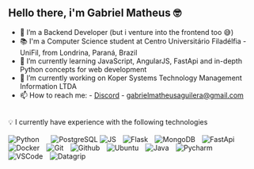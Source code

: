 <h2>Hello there, i'm Gabriel Matheus 🤓</h2>

          



- 🔭 I’m a Backend Developer (but i venture into the frontend too :sweat_smile:)
- 📚 I'm a Computer Science student at Centro Universitário Filadélfia - UniFil, from Londrina, Paraná, Brazil
- 🌱 I’m currently learning JavaScript, AngularJS, FastApi and in-depth Python concepts for web development
- 👯 I’m currently working on Koper Systems Technology Management Information LTDA
- 📫 How to reach me: - [Discord](https://discord.com/users/Gabmats#2326)
                      - gabrielmatheusaguilera@gmail.com

<br>
 💡 I currently have experience with the following technologies
<br>
<br>
<img src="https://github.com/gabmats-creator/gabmats-creator/assets/124635467/825ae073-c432-4732-afa7-e2fa81704855" alt="Python" style="margin-right: 10px;">
<img src="https://github.com/gabmats-creator/gabmats-creator/assets/124635467/b90a415a-1069-40f4-a2ee-24ced499ccd3" alt="PostgreSQL" style="margin-left: 10px;">
<img src="https://github.com/gabmats-creator/gabmats-creator/assets/124635467/42a2f0f2-07a7-4928-b26d-befd204a14a9" alt="JS" style="margin-right: 10px;">
<img src="https://github.com/gabmats-creator/gabmats-creator/assets/124635467/0729c5db-c3d1-4883-b79a-5a0ef1ede11b" alt="Flask" style="margin-right: 10px;">
<img src="https://github.com/gabmats-creator/gabmats-creator/assets/124635467/f39c8f10-ca0a-4d20-944d-5d436db0df02" alt="MongoDB" style="margin-right: 10px;">
<img src="https://github.com/gabmats-creator/gabmats-creator/assets/124635467/d211287a-79a3-43e3-8d6c-2c74176a1bb9" alt="FastApi" style="margin-right: 10px;">
<img src="https://github.com/gabmats-creator/gabmats-creator/assets/124635467/0b8b8b32-f7c2-4a20-a229-e31528ce88d2" alt="Docker" style="margin-right: 10px;">
<img src="https://github.com/gabmats-creator/gabmats-creator/assets/124635467/01a32292-e0ec-4ae5-b07d-8f1a31d3f211" alt="Git" style="margin-right: 10px;">
<img src="https://github.com/gabmats-creator/gabmats-creator/assets/124635467/09e4c0cb-fd6d-45bb-a24f-18fb5fa280a9" alt="Github" style="margin-right: 10px;">
<img src="https://github.com/gabmats-creator/gabmats-creator/assets/124635467/34b67c46-b121-47af-b424-d8b4f51eced0" alt="Ubuntu" style="margin-right: 10px;">
<img src="https://github.com/gabmats-creator/gabmats-creator/assets/124635467/6b8129fa-4028-41ad-8e19-9b28cc9098f5" alt="Java" style="margin-right: 10px;">
<img src="https://github.com/gabmats-creator/gabmats-creator/assets/124635467/88997ae6-a740-4401-8935-831db2f7486a" alt="Pycharm" style="margin-right: 10px;">
<img src="https://github.com/gabmats-creator/gabmats-creator/assets/124635467/5f9ac2a3-37f0-4dcf-b3c2-be0225198015" alt="VSCode" style="margin-right: 10px;">
<img src="https://github.com/gabmats-creator/gabmats-creator/assets/124635467/99417e2c-c602-476f-a6ac-606c0ed9485a" alt="Datagrip" style="margin-right: 10px;">


